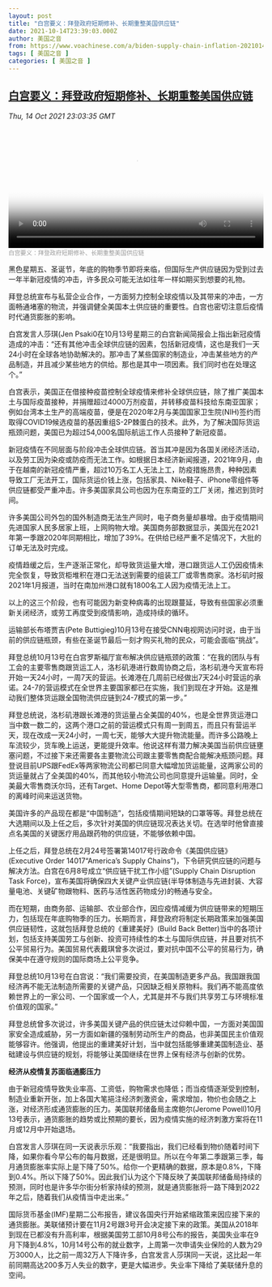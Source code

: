 ```yaml
---
layout: post
title: "白宫要义：拜登政府短期修补、长期重整美国供应链"
date: 2021-10-14T23:39:03.000Z
author: 美国之音
from: https://www.voachinese.com/a/biden-supply-chain-inflation-2021014/6271211.html
tags: [ 美国之音 ]
categories: [ 美国之音 ]
---
```

<!--1634254743000-->
[白宫要义：拜登政府短期修补、长期重整美国供应链](https://www.voachinese.com/a/biden-supply-chain-inflation-2021014/6271211.html)
------

<div>
<div><i>Thu, 14 Oct 2021 23:03:35 GMT</i></div><video poster="https://images.weserv.nl?url=gdb.voanews.com/e542a0b8-ea5a-462e-8bbc-c5709b08a79e_tv_r1_s_w900.jpg" src="https://av.voanews.com/Videoroot/Pangeavideo/2021/10/e/e5/e542a0b8-ea5a-462e-8bbc-c5709b08a79e_240p.mp4" style="width:100%" controls></video><div><small style="color: #999;">白宫要义：拜登政府短期修补、长期重整美国供应链</small></div><p>黑色星期五、圣诞节，年底的购物季节即将来临，但国际生产供应链因为受到过去一年半新冠疫情的冲击，许多民众可能无法如往年一样如期买到想要的礼物。</p><p>拜登总统宣布与私营企业合作，一方面努力控制全球疫情以及其带来的冲击，一方面畅通堵塞的物流，并强调健全美国本土供应链的重要性。白宫也密切注意后疫情时代通货膨胀的影响。</p><p>白宫发言人莎琪(Jen Psaki0在10月13号星期三的白宫新闻简报会上指出新冠疫情造成的冲击：“还有其他冲击全球供应链的因素，包括新冠疫情，这也是我们一天24小时在全球各地协助解决的。那冲击了某些国家的制造业，冲击某些地方的产品制造，并且减少某些地方的供给。那也是其中一项因素。我们同时也在处理这个。”</p><p>白宫表示，美国正在借接种疫苗控制全球疫情来修补全球供应链，除了推广美国本土与国际疫苗接种，并捐赠超过4000万剂疫苗，并转移疫苗科技给东南亚国家；例如台湾本土生产的高端疫苗，便是在2020年2月与美国国家卫生院(NIH)签约而取得COVID19候选疫苗的基因重组S-2P棘蛋白的技术。此外，为了解决国际货运瓶颈问题，美国已为超过54,000名国际航运工作人员接种了新冠疫苗。</p><p>新冠疫情在不同层面与阶段冲击全球供应链。首当其冲是因为各国关闭经济活动，以及劳工因为染疫或防疫而无法工作。如根据日本经济新闻报道，2021年9月，由于在越南的新冠疫情严重，超过10万名工人无法上工，防疫措施昂贵，种种因素导致工厂无法开工，国际货运价钱上涨，包括家具、Nike鞋子、iPhone零组件等供应链都受严重冲击。许多美国家具公司也因为在东南亚的工厂关闭，推迟到货时间。</p><p>许多美国公司外包的国外制造商无法生产同时，电子商务量却暴增。由于疫情期间先进国家人民多居家上班，上网购物大增。美国商务部数据显示，美国光在2021年第一季跟2020年同期相比，增加了39%。在供给已经严重不足情况下，大批的订单无法及时完成。</p><p>疫情趋缓之后，生产逐渐正常化，却导致货运量大增，港口跟货运人工仍因疫情未完全恢复，导致货柜堆积在港口无法送到需要的组装工厂或零售商家。洛杉矶时报2021年1月报道，当时在南加州港口就有1800名工人因为疫情无法上工。</p><p>以上的这三个阶段，也有可能因为新变种病毒的出现跟蔓延，导致有些国家必须重新关闭经济，或劳工再度受到疫情影响，造成持续的循环。</p><p>运输部长布塔贾吉(Pete Buttigieg)10月13号在接受CNN电视网访问时说，由于当前的供应链瓶颈，有些在圣诞节最后一刻才购买礼物的民众，可能会面临“挑战”。</p><p>拜登总统10月13号在白宫罗斯福厅宣布解决供应链瓶颈的政策：“在我的团队与有工会的主要零售商跟货运工人，洛杉矶港进行数周协商之后，洛杉矶港今天宣布将开始一天24小时，一周7天的营运。长滩港在几周前已经做出7天24小时营运的承诺。24-7的营运模式在全世界主要国家都已在实施，我们到现在才开始。这是推动我们整体货运跟全国物流供应链到24-7模式的第一步。”</p><p>拜登总统说，洛杉矶港跟长滩港的货运量占全美国的40%，也是全世界货运港口当中数一数二的，这两个港口之前的营运模式只有周一到周五，而且只有营运半天，现在改成一天24小时，一周七天，能够大大提升物流能量。而许多公路晚上车流较少，货车晚上运送，更能提升效率。他说这样有潜力解决美国当前供应链壅塞问题，不过接下来还需要各主要物流公司跟主要零售商配合能解决瓶颈问题。拜登说目前UPS跟FedEx等两家物流公司都已同意大幅增加货运能量，这两家公司的货运量就占了全美国的40%，而其他较小物流公司也同意提升运输量。同时，全美最大零售商沃尔玛，还有Target、Home Depot等大型零售商，都同意利用港口的离峰时间来运送货物。</p><p>美国许多的产品现在都是“中国制造”，包括疫情期间短缺的口罩等等。拜登总统在大选期间以及上任之后，多次针对美国的供应链现况表达关切。在选举时他曾直接点名美国的关键医疗用品跟药物的供应链，不能够依赖中国。</p><p>上任之后，拜登总统在2月24号签署第14017号行政命令《美国供应链》(Executive Order 14017“America’s Supply Chains”)，下令研究供应链的问题与解决方法。白宫在6月8号成立“供应链干扰工作小组”(Supply Chain Disruption Task Force)，宣布美国将确保四大关键产业供应链(半导体制造与先进封装、大容量电池、关键矿物跟物料、医药与活性医药物成分)的畅通与安全。</p><p>而在短期，由商务部、运输部、农业部合作，因应疫情减缓为供应链带来的短期压力，包括现在年底购物季的压力。长期而言，拜登政府将制定长期政策来加强美国供应链韧性，这就包括拜登总统的《重建美好》(Build Back Better)当中的各项计划，包括支持美国劳工与创新、投资可持续性的本土与国际供应链，并且要对抗不公平贸易行为。美国贸易代表戴琪曾多次说过，要对抗中国不公平的贸易行为，确保美中在遵守规则的国际商场上公平竞争。</p><p>拜登总统10月13号在白宫说：“我们需要投资，在美国制造更多产品。我国跟我国经济再不能无法制造所需要的关键产品，只因缺乏相关原物料。我们再不能高度依赖世界上的一家公司、一个国家或一个人，尤其是并不与我们共享劳工与环境标准价值观的国家。”</p><p>拜登总统曾多次说过，许多美国关键产品的供应链太过仰赖中国，一方面对美国国家安全造成威胁，另一方面如新疆的强制劳动所生产的商品，也非美国民主价值观能够容许。他强调，他提出的重建美好计划，当中就包括能够重建美国制造业、基础建设与供应链的规划，将能够让美国继续在世界上保有经济与创新的优势。</p><p><strong>经济从疫情复苏面临通膨压力</strong></p><p>由于新冠疫情导致失业率高、工资低，购物需求也降低；而当疫情逐渐受到控制，制造业重新开张，加上各国大笔挹注经济刺激资金，需求增加，物价也会随之上涨，对经济形成通货膨胀的压力。美国联邦储备局主席鲍尔(Jerome Powell)10月13号表示，通货膨胀的趋势或比预期的要长，因为疫情实施的经济刺激方案将在11月或12月中开始退场。</p><p>白宫发言人莎琪在同一天说表示乐观：“我要指出，我们已经看到物价随着时间下降，如果你看今早公布的每月数据，还是很明显。所以在今年第二季跟第三季，每月通货膨胀率实际上是下降了50%。给你一个更精确的数据，原本是0.8%，下降到0.4%。所以下降了50%。因此我们认为这个下降反映了美国联邦储备局持续的预测，同时也是许多华尔街分析家持续的预测，就是通货膨胀将一路下降到2022年之后，随着我们从疫情当中走出来。”</p><p>国际货币基金(IMF)星期二公布报告，建议各国央行开始紧缩政策来因应接下来的通货膨胀。美联储预计要在11月2号跟3号开会决定接下来的政策。美国从2018年到现在已都没有升高利率，根据美国劳工部10月8号公布的报告，美国失业率在9月下降到4.8%，10月14号公布的就业数字，上周第一次申请失业保险的人数为29万3000人，比之前一周32万人下降许多，白宫发言人莎琪同一天说，这比起一年前同期高达200多万人失业的数字，更是大幅进步。失业率下降给了美联储升息的空间。</p>
</div>
